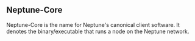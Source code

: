 ## Neptune-Core

Neptune-Core is the name for Neptune's canonical client software. It denotes the binary/executable that runs a node on the Neptune network.